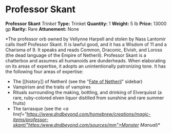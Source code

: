 # Professor Skant

**Professor Skant**
_Trinket_
**Type:** Trinket
**Quantity:** 1
**Weight:** 5 lb
**Price:** 13000 gp
**Rarity:** Rare
**Attunement:** None

*The professor orb owned by Vellynne Harpell and stolen by Nass Lantomir calls itself Professor Skant. It is lawful good, and it has a Wisdom of 11 and a Charisma of 9. It speaks and reads Common, Draconic, Elvish, and Loross (the dead language of the Empire of Netheril). Professor Skant is a chatterbox and assumes all humanoids are dunderheads. When elaborating on its areas of expertise, it adopts an unintentionally patronizing tone. It has the following four areas of expertise:
* The [[history]] of Netheril (see the "<a href="https://www.dndbeyond.com/sources/idrotf/doom-of-ythryn#sidebarFateOfNetheril">Fate of Netheril</a>" sidebar)
* Vampirism and the traits of vampires
* Rituals surrounding the making, bottling, and drinking of Elverquisst (a rare, ruby-colored elven liquor distilled from sunshine and rare summer fruits)
* The tarrasque (see the *<a href="https://www.dndbeyond.com/homebrew/creations/magic-items/professor-skant/"https:/www.dndbeyond.com/sources/mm">Monster Manual</a>*)*